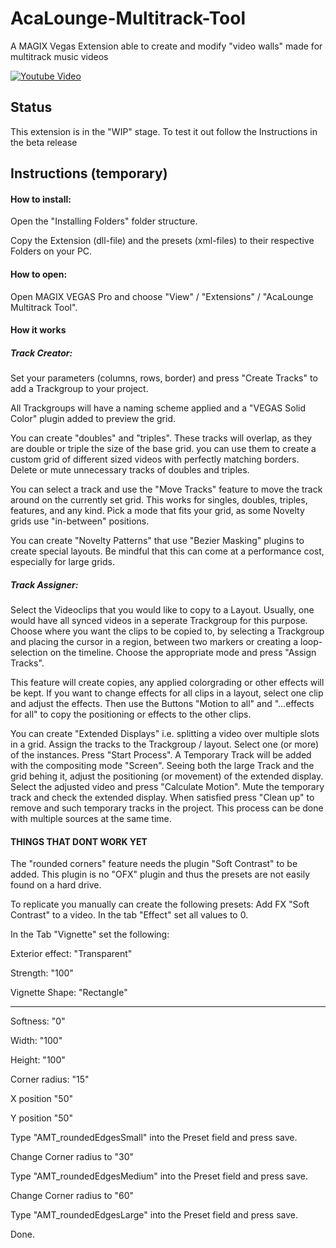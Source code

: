 # AcaLounge-Multitrack-Tool
A MAGIX Vegas Extension able to create and modify "video walls" made for multitrack music videos

[![Youtube Video](https://img.youtube.com/vi/_oldKSnR5QE/0.jpg)](https://www.youtube.com/watch?v=_oldKSnR5QE)

## Status
This extension is in the "WIP" stage. To test it out follow the Instructions in the beta release



## Instructions (temporary)

#### How to install:

Open the "Installing Folders" folder structure.

Copy the Extension (dll-file) and the presets (xml-files) to their respective Folders on your PC.


#### How to open: 

Open MAGIX VEGAS Pro and choose "View" / "Extensions" / "AcaLounge Multitrack Tool".



#### How it works

##### Track Creator:
Set your parameters (columns, rows, border) and press "Create Tracks" to add a Trackgroup to your project.

All Trackgroups will have a naming scheme applied and a "VEGAS Solid Color" plugin added to preview the grid.

You can create "doubles" and "triples". 
These tracks will overlap, as they are double or triple the size of the base grid.
you can use them to create a custom grid of different sized videos with perfectly matching borders.
Delete or mute unnecessary tracks of doubles and triples.

You can select a track and use the "Move Tracks" feature to move the track around on the currently set grid.
This works for singles, doubles, triples, features, and any kind. 
Pick a mode that fits your grid, as some Novelty grids use "in-between" positions.

You can create "Novelty Patterns" that use "Bezier Masking" plugins to create special layouts.
Be mindful that this can come at a performance cost, especially for large grids.

##### Track Assigner: 

Select the Videoclips that you would like to copy to a Layout.
Usually, one would have all synced videos in a seperate Trackgroup for this purpose.
Choose where you want the clips to be copied to, by selecting a Trackgroup and
placing the cursor in a region, between two markers or creating a loop-selection on the timeline.
Choose the appropriate mode and press "Assign Tracks".

This feature will create copies, any applied colorgrading or other effects will be kept.
If you want to change effects for all clips in a layout, select one clip and adjust the effects.
Then use the Buttons "Motion to all" and "...effects for all" to copy the positioning or effects to the other clips.

You can create "Extended Displays" i.e. splitting a video over multiple slots in a grid.
Assign the tracks to the Trackgroup / layout. Select one (or more) of the instances.
Press "Start Process". A Temporary Track will be added with the compositing mode "Screen".
Seeing both the large Track and the grid behing it, adjust the positioning (or movement) of the extended display.
Select the adjusted video and press "Calculate Motion". Mute the temporary track and check the extended display.
When satisfied press "Clean up" to remove and such temporary tracks in the project.
This process can be done with multiple sources at the same time.


#### THINGS THAT DONT WORK YET
The "rounded corners" feature needs the plugin "Soft Contrast" to be added. 
This plugin is no "OFX" plugin and thus the presets are not easily found on a hard drive. 


To replicate you manually can create the following presets:
Add FX "Soft Contrast" to a video.
In the tab "Effect" set all values to 0.

In the Tab "Vignette" set the following:

Exterior effect: "Transparent"

Strength: "100"

Vignette Shape: "Rectangle"

----

Softness: "0"

Width: "100"

Height: "100"

Corner radius: "15"

X position "50"

Y position "50"




Type "AMT_roundedEdgesSmall" into the Preset field and press save.

Change Corner radius to "30"

Type "AMT_roundedEdgesMedium" into the Preset field and press save.

Change Corner radius to "60"

Type "AMT_roundedEdgesLarge" into the Preset field and press save.


Done.
